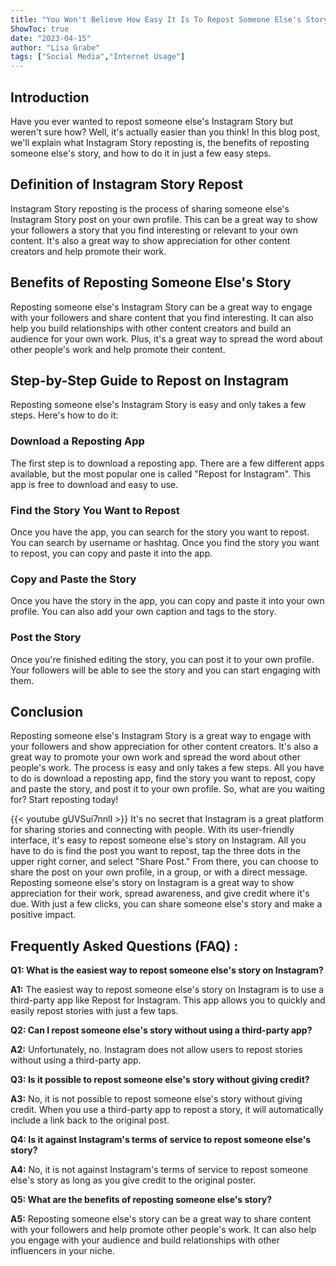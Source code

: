 ```yaml
---
title: "You Won't Believe How Easy It Is To Repost Someone Else's Story On Instagram!"
ShowToc: true 
date: "2023-04-15"
author: "Lisa Grabe" 
tags: ["Social Media","Internet Usage"]
---
```

## Introduction

Have you ever wanted to repost someone else's Instagram Story but weren't sure how? Well, it's actually easier than you think! In this blog post, we'll explain what Instagram Story reposting is, the benefits of reposting someone else's story, and how to do it in just a few easy steps.

## Definition of Instagram Story Repost

Instagram Story reposting is the process of sharing someone else's Instagram Story post on your own profile. This can be a great way to show your followers a story that you find interesting or relevant to your own content. It's also a great way to show appreciation for other content creators and help promote their work.

## Benefits of Reposting Someone Else's Story

Reposting someone else's Instagram Story can be a great way to engage with your followers and share content that you find interesting. It can also help you build relationships with other content creators and build an audience for your own work. Plus, it's a great way to spread the word about other people's work and help promote their content.

## Step-by-Step Guide to Repost on Instagram

Reposting someone else's Instagram Story is easy and only takes a few steps. Here's how to do it:

### Download a Reposting App

The first step is to download a reposting app. There are a few different apps available, but the most popular one is called "Repost for Instagram". This app is free to download and easy to use.

### Find the Story You Want to Repost

Once you have the app, you can search for the story you want to repost. You can search by username or hashtag. Once you find the story you want to repost, you can copy and paste it into the app.

### Copy and Paste the Story

Once you have the story in the app, you can copy and paste it into your own profile. You can also add your own caption and tags to the story.

### Post the Story

Once you're finished editing the story, you can post it to your own profile. Your followers will be able to see the story and you can start engaging with them.

## Conclusion

Reposting someone else's Instagram Story is a great way to engage with your followers and show appreciation for other content creators. It's also a great way to promote your own work and spread the word about other people's work. The process is easy and only takes a few steps. All you have to do is download a reposting app, find the story you want to repost, copy and paste the story, and post it to your own profile. So, what are you waiting for? Start reposting today!

{{< youtube gUVSui7nnlI >}} 
It's no secret that Instagram is a great platform for sharing stories and connecting with people. With its user-friendly interface, it's easy to repost someone else's story on Instagram. All you have to do is find the post you want to repost, tap the three dots in the upper right corner, and select "Share Post." From there, you can choose to share the post on your own profile, in a group, or with a direct message. Reposting someone else's story on Instagram is a great way to show appreciation for their work, spread awareness, and give credit where it's due. With just a few clicks, you can share someone else's story and make a positive impact.

## Frequently Asked Questions (FAQ) :
**Q1: What is the easiest way to repost someone else's story on Instagram?**

**A1:** The easiest way to repost someone else's story on Instagram is to use a third-party app like Repost for Instagram. This app allows you to quickly and easily repost stories with just a few taps.

**Q2: Can I repost someone else's story without using a third-party app?**

**A2:** Unfortunately, no. Instagram does not allow users to repost stories without using a third-party app.

**Q3: Is it possible to repost someone else's story without giving credit?**

**A3:** No, it is not possible to repost someone else's story without giving credit. When you use a third-party app to repost a story, it will automatically include a link back to the original post.

**Q4: Is it against Instagram's terms of service to repost someone else's story?**

**A4:** No, it is not against Instagram's terms of service to repost someone else's story as long as you give credit to the original poster.

**Q5: What are the benefits of reposting someone else's story?**

**A5:** Reposting someone else's story can be a great way to share content with your followers and help promote other people's work. It can also help you engage with your audience and build relationships with other influencers in your niche.


